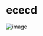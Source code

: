 # ececd  
   ![image](https://user-images.githubusercontent.com/118245150/204565730-e0983a2a-d659-4b00-a296-b9bc9ff24bb6.png)
